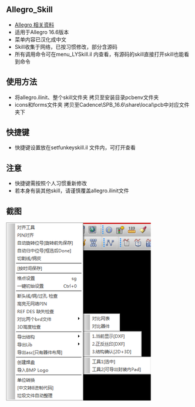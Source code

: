 ## Allegro_Skill
* [Allegro 相关资料](https://github.com/lukeli17/Allegro_Skill_ziliao)
* 适用于Allegro 16.6版本
* 菜单内容已汉化成中文
* Skill收集于网络，已按习惯修改，部分含源码
* 所有调用命令可在menu_LYSkill.il 内查看，有源码的skill直接打开skill也能看到命令
## 使用方法
* 将allegro.ilinit、整个skill文件夹 拷贝至安装目录pcbenv文件夹
* icons和forms文件夹 拷贝至Cadence\SPB_16.6\share\local\pcb中对应文件夹下
## 快捷键
* 快捷键设置放在setfunkeyskill.il 文件内，可打开查看
## 注意
* 快捷键需按照个人习惯重新修改
* 若本身有装其他skill，请谨慎覆盖allegro.ilinit文件
## 截图
![1](./images/LYSkill_menu.png)
